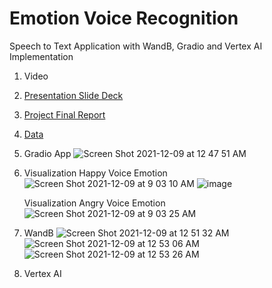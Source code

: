 # Emotion Voice Recognition 
 Speech to Text Application with WandB, Gradio and Vertex AI Implementation

1. Video
2. [Presentation Slide Deck](https://docs.google.com/presentation/d/1-oAgCE3lRnfluL5_81Fle0Ob5clA56obJb8_h8iBp6k/edit#slide=id.g103c86387bb_0_166)
3. [Project Final Report](https://docs.google.com/document/d/1q2SaXnbcIpTH_P9CYasodLvXIYnPD5wzxFNv73Lzajw/edit#)
4. [Data](https://drive.google.com/drive/folders/1A-hQey9c_l-zRqQeAXd79XCkUjwT5h5a?usp=sharing)
5. Gradio App
![Screen Shot 2021-12-09 at 12 47 51 AM](https://user-images.githubusercontent.com/62075076/145441600-4fbc8fe3-b71b-416c-b835-e86624c07911.png)
6. Visualization Happy Voice Emotion
   ![Screen Shot 2021-12-09 at 9 03 10 AM](https://user-images.githubusercontent.com/62075076/145442511-e5032bae-a8c9-4295-819d-288d4e70cf93.png)
   ![image](https://user-images.githubusercontent.com/46585696/145463773-5c920e8e-332a-4bfc-85ca-abc12943e270.png)

   
   Visualization Angry Voice Emotion
![Screen Shot 2021-12-09 at 9 03 25 AM](https://user-images.githubusercontent.com/62075076/145442936-161dbf98-09f6-47cb-8000-3436284c62af.png)


8. WandB
![Screen Shot 2021-12-09 at 12 51 32 AM](https://user-images.githubusercontent.com/62075076/145441897-fb289221-5a49-4b9a-b6aa-184c71cb6c2d.png)
![Screen Shot 2021-12-09 at 12 53 06 AM](https://user-images.githubusercontent.com/62075076/145441923-75844263-7a09-42a7-b85b-de00ab26bd05.png)
![Screen Shot 2021-12-09 at 12 53 26 AM](https://user-images.githubusercontent.com/62075076/145441969-0246b3d7-b5d9-4fb2-a4c2-1e4b49259517.png)
7. Vertex AI
